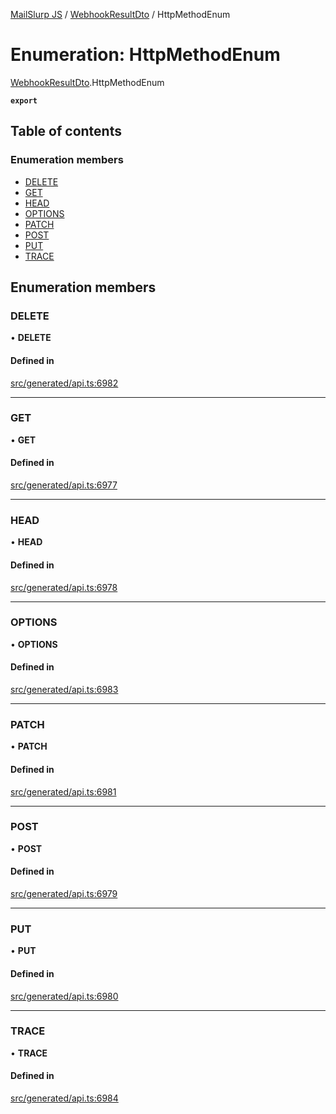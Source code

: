 [MailSlurp JS](../README.md) / [WebhookResultDto](../modules/WebhookResultDto.md) / HttpMethodEnum

# Enumeration: HttpMethodEnum

[WebhookResultDto](../modules/WebhookResultDto.md).HttpMethodEnum

**`export`**

## Table of contents

### Enumeration members

- [DELETE](WebhookResultDto.HttpMethodEnum.md#delete)
- [GET](WebhookResultDto.HttpMethodEnum.md#get)
- [HEAD](WebhookResultDto.HttpMethodEnum.md#head)
- [OPTIONS](WebhookResultDto.HttpMethodEnum.md#options)
- [PATCH](WebhookResultDto.HttpMethodEnum.md#patch)
- [POST](WebhookResultDto.HttpMethodEnum.md#post)
- [PUT](WebhookResultDto.HttpMethodEnum.md#put)
- [TRACE](WebhookResultDto.HttpMethodEnum.md#trace)

## Enumeration members

### DELETE

• **DELETE**

#### Defined in

[src/generated/api.ts:6982](https://github.com/mailslurp/mailslurp-client/blob/113e801/src/generated/api.ts#L6982)

___

### GET

• **GET**

#### Defined in

[src/generated/api.ts:6977](https://github.com/mailslurp/mailslurp-client/blob/113e801/src/generated/api.ts#L6977)

___

### HEAD

• **HEAD**

#### Defined in

[src/generated/api.ts:6978](https://github.com/mailslurp/mailslurp-client/blob/113e801/src/generated/api.ts#L6978)

___

### OPTIONS

• **OPTIONS**

#### Defined in

[src/generated/api.ts:6983](https://github.com/mailslurp/mailslurp-client/blob/113e801/src/generated/api.ts#L6983)

___

### PATCH

• **PATCH**

#### Defined in

[src/generated/api.ts:6981](https://github.com/mailslurp/mailslurp-client/blob/113e801/src/generated/api.ts#L6981)

___

### POST

• **POST**

#### Defined in

[src/generated/api.ts:6979](https://github.com/mailslurp/mailslurp-client/blob/113e801/src/generated/api.ts#L6979)

___

### PUT

• **PUT**

#### Defined in

[src/generated/api.ts:6980](https://github.com/mailslurp/mailslurp-client/blob/113e801/src/generated/api.ts#L6980)

___

### TRACE

• **TRACE**

#### Defined in

[src/generated/api.ts:6984](https://github.com/mailslurp/mailslurp-client/blob/113e801/src/generated/api.ts#L6984)
